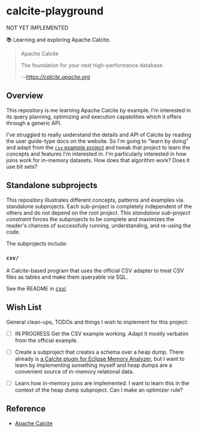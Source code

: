 # calcite-playground

NOT YET IMPLEMENTED


📚 Learning and exploring Apache Calcite.

> Apache Calcite
>
> The foundation for your next high-performance database.
>
> --<cite>https://calcite.apache.org</cite>


## Overview

This repository is me learning Apache Calcite by example. I'm interested in its query planning, optimizing and execution capabilities which it offers through a generic API.

I've struggled to really understand the details and API of Calcite by reading the user guide-type docs on the website. So I'm going to "learn by doing" and adapt from the [`csv` example project](https://github.com/apache/calcite/tree/main/example/csv) and tweak that project to learn the concepts and features I'm interested in. I'm particularly interested in how joins work for in-memory datasets. How does that algorithm work? Does it use bit sets?


## Standalone subprojects

This repository illustrates different concepts, patterns and examples via standalone subprojects. Each sub-project is
completely independent of the others and do not depend on the root project. This _standalone sub-project constraint_
forces the subprojects to be complete and maximizes the reader's chances of successfully running, understanding, and
re-using the code.

The subprojects include:

### `csv/`

A Calcite-based program that uses the official CSV adapter to treat CSV files as tables and make them queryable via SQL.

See the README in [csv/](csv/).


## Wish List

General clean-ups, TODOs and things I wish to implement for this project:

* [ ] IN PROGRESS Get the CSV example working. Adapt it mostly verbatim from the official example.
* [ ] Create a subproject that creates a schema over a heap dump. There already is [a Calcite plugin for Eclipse Memory Analyzer](https://github.com/vlsi/mat-calcite-plugin),
  but I want to learn by implementing something myself and heap dumps are a convenient source of in-memory relational data.
* [ ] Learn how in-memory joins are implemented. I want to learn this in the context of the heap dump subproject. Can
  I make an optimizer rule?


## Reference

* [Apache Calcite](https://calcite.apache.org/)
